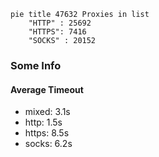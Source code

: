 
```mermaid
pie title 47632 Proxies in list
    "HTTP" : 25692
    "HTTPS": 7416
    "SOCKS" : 20152
```

### Some Info
#### Average Timeout

- mixed: 3.1s
- http: 1.5s
- https: 8.5s
- socks: 6.2s